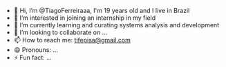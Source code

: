 - 👋 Hi, I’m @TiagoFerreiraaa, I'm 19 years old and I live in Brazil
- 👀 I’m interested in joining an internship in my field
- 🌱 I’m currently learning and curating systems analysis and development
- 💞️ I’m looking to collaborate on ...
- 📫 How to reach me: tifepisa@gmail.com
- 😄 Pronouns: ...
- ⚡ Fun fact: ...

<!---
TiagoFerreiraaa/TiagoFerreiraaa is a ✨ special ✨ repository because its `README.md` (this file) appears on your GitHub profile.
You can click the Preview link to take a look at your changes.
--->
